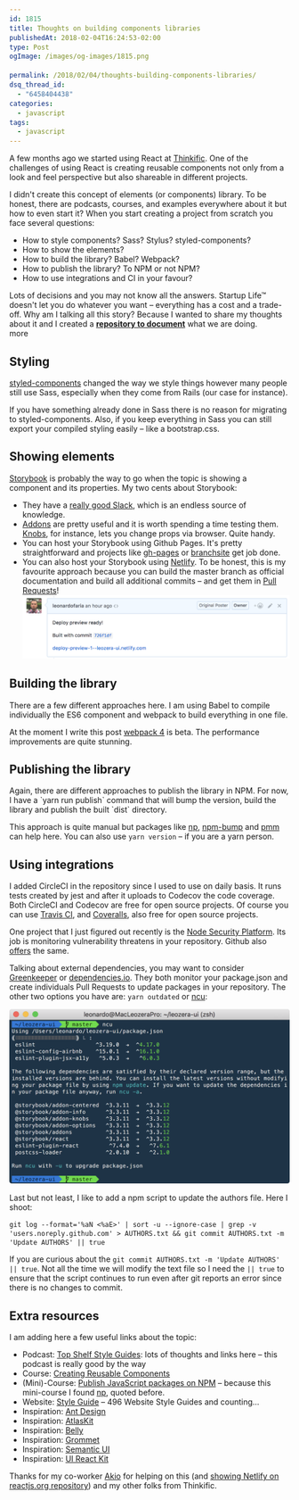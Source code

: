 ```yaml
---
id: 1815
title: Thoughts on building components libraries
publishedAt: 2018-02-04T16:24:53-02:00
type: Post
ogImage: /images/og-images/1815.png

permalink: /2018/02/04/thoughts-building-components-libraries/
dsq_thread_id:
  - "6458404438"
categories:
  - javascript
tags:
  - javascript
---
```


A few months ago we started using React at [Thinkific](https://thinkific.com). One of the challenges of using React is creating reusable components not only from a look and feel perspective but also shareable in different projects.

I didn't create this concept of elements (or components) library. To be honest, there are podcasts, courses, and examples everywhere about it but how to even start it? When you start creating a project from scratch you face several questions:

  * How to style components? Sass? Stylus? styled-components?
  * How to show the elements?
  * How to build the library? Babel? Webpack?
  * How to publish the library? To NPM or not NPM?
  * How to use integrations and CI in your favour?

Lots of decisions and you may not know all the answers. Startup Life™ doesn't let you do whatever you want – everything has a cost and a trade-off. Why am I talking all this story? Because I wanted to share my thoughts about it and I created a <A href="https://github.com/leonardofaria/leozera-ui">**repository to document**</A> what we are doing.  
<span className="hidden">more</span>

## Styling

[styled-components](https://www.styled-components.com/) changed the way we style things however many people still use Sass, especially when they come from Rails (our case for instance).

If you have something already done in Sass there is no reason for migrating to styled-components. Also, if you keep everything in Sass you can still export your compiled styling easily – like a bootstrap.css.

## Showing elements

[Storybook](https://storybook.js.org/) is probably the way to go when the topic is showing a component and its properties. My two cents about Storybook:

* They have a [really good Slack](https://now-examples-slackin-nqnzoygycp.now.sh/), which is an endless source of knowledge.
* [Addons](https://storybook.js.org/addons/addon-gallery/) are pretty useful and it is worth spending a time testing them. <A href="https://github.com/storybooks/storybook/tree/master/addons/knobs">Knobs</A>, for instance, lets you change props via browser. Quite handy.
* You can host your Storybook using Github Pages. It's pretty straightforward and projects like <A href="https://github.com/tschaub/gh-pages">gh-pages</A> or <A href="https://github.com/enriquecaballero/branchsite">branchsite</A> get job done.
* You can also host your Storybook using [Netlify](https://www.netlify.com/). To be honest, this is my favourite approach because you can build the master branch as official documentation and build all additional commits – and get them in <A href="https://github.com/leonardofaria/leozera-ui/pull/1">Pull Requests</A>!  
![Netlify hook in PR](/wp-content/uploads/2017/12/netlify.png)

## Building the library

There are a few different approaches here. I am using Babel to compile individually the ES6 component and webpack to build everything in one file.

At the moment I write this post [webpack 4](https://medium.com/webpack/webpack-4-beta-try-it-today-6b1d27d7d7e2) is beta. The performance improvements are quite stunning.

## Publishing the library

Again, there are different approaches to publish the library in NPM. For now, I have a \`yarn run publish\` command that will bump the version, build the library and publish the built \`dist\` directory.

This approach is quite manual but packages like <A href="https://github.com/sindresorhus/np">np</A>, <A href="https://github.com/mgol/npm-bump">npm-bump</A> and <A href="https://github.com/d4rkr00t/pmm">pmm</A> can help here. You can also use `yarn version` – if you are a yarn person.

## Using integrations

I added CircleCI in the repository since I used to use on daily basis. It runs tests created by jest and after it uploads to Codecov the code coverage. Both CircleCI and Codecov are free for open source projects. Of course you can use [Travis CI](https://travis-ci.org/), and [Coveralls](https://coveralls.io/), also free for open source projects.

One project that I just figured out recently is the [Node Security Platform](https://nodesecurity.io/). Its job is monitoring vulnerability threatens in your repository. Github also <A href="https://help.github.com/articles/about-security-alerts-for-vulnerable-dependencies/">offers</A> the same.

Talking about external dependencies, you may want to consider [Greenkeeper](https://greenkeeper.io/) or [dependencies.io](https://www.dependencies.io/). They both monitor your package.json and create individuals Pull Requests to update packages in your repository. The other two options you have are: `yarn outdated` or <A href="https://www.npmjs.com/package/npm-check-updates">ncu</A>:

[![ncu](/wp-content/uploads/2018/02/ncu.png)](https://www.npmjs.com/package/npm-check-updates)

Last but not least, I like to add a npm script to update the authors file. Here I shoot:

```
git log --format='%aN <%aE>' | sort -u --ignore-case | grep -v 'users.noreply.github.com' > AUTHORS.txt && git commit AUTHORS.txt -m 'Update AUTHORS' || true
```

If you are curious about the `git commit AUTHORS.txt -m 'Update AUTHORS' || true`. Not all the time we will modify the text file so I need the `|| true` to ensure that the script continues to run even after git reports an error since there is no changes to commit.

## Extra resources

I am adding here a few useful links about the topic:

* Podcast: [Top Shelf Style Guides](http://frontendhappyhour.com/episodes/top-shelf-style-guides/): lots of thoughts and links here – this podcast is really good by the way
* Course: [Creating Reusable Components](https://www.pluralsight.com/courses/react-creating-reusable-components)
* (Mini)-Course: [Publish JavaScript packages on NPM](https://egghead.io/courses/publish-javascript-packages-on-npm) – because this mini-course I found <A href="https://github.com/sindresorhus/np">np</A>, quoted before.
* Website: [Style Guide](http://styleguides.io/) – 496 Website Style Guides and counting&#8230;
* Inspiration: [Ant Design](https://ant.design/)
* Inspiration: [AtlasKit](https://atlaskit.atlassian.com/)
* Inspiration: [Belly](https://nikgraf.github.io/belle/)
* Inspiration: [Grommet](http://grommet.io/)
* Inspiration: [Semantic UI](https://react.semantic-ui.com/)
* Inspiration: [UI React Kit](http://reactsymbols.com/)

Thanks for my co-worker <A href="https://github.com/akiokio">Akio</A> for helping on this (and <A href="https://github.com/reactjs/reactjs.org/pull/338#issuecomment-346891946">showing Netlify on reactjs.org repository</A>) and my other folks from Thinkific.
